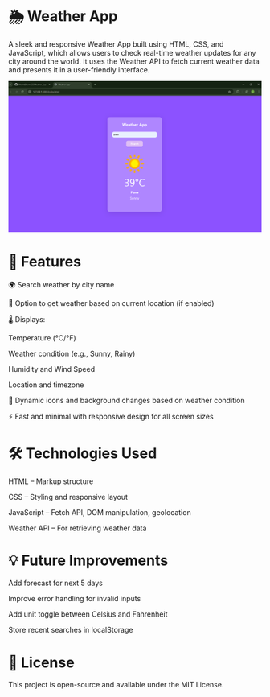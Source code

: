 # 🌦️ Weather App
A sleek and responsive Weather App built using HTML, CSS, and JavaScript, which allows users to check real-time weather updates for any city around the world. It uses the Weather API to fetch current weather data and presents it in a user-friendly interface.

![image alt](https://github.com/MohittSharma27/Weather_App/blob/160de1985ef151be41bafa6012f268bc8a97ca57/UI.png)
# 🔧 Features
  🌍 Search weather by city name
    
  📍 Option to get weather based on current location (if enabled)
    
   🌡️ Displays:
  
   Temperature (°C/°F)
    
   Weather condition (e.g., Sunny, Rainy)
     
  Humidity and Wind Speed
    
  Location and timezone
    
  🌅 Dynamic icons and background changes based on weather condition
    
  ⚡ Fast and minimal with responsive design for all screen sizes

# 🛠️ Technologies Used
  HTML – Markup structure
  
  CSS – Styling and responsive layout
  
  JavaScript – Fetch API, DOM manipulation, geolocation
  
  Weather API – For retrieving weather data
# 💡 Future Improvements
Add forecast for next 5 days

Improve error handling for invalid inputs

Add unit toggle between Celsius and Fahrenheit

Store recent searches in localStorage

# 📄 License
This project is open-source and available under the MIT License.
